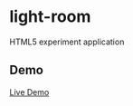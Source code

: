 light-room
==========

HTML5 experiment application
## Demo
[Live Demo](https://rawgithub.com/zerokilobytes/light-room/master/index.html)
